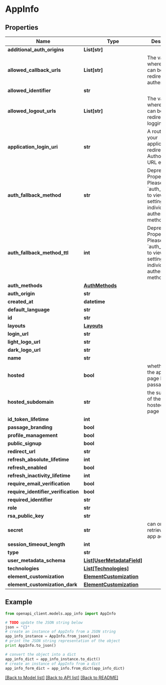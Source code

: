 # AppInfo


## Properties
Name | Type | Description | Notes
------------ | ------------- | ------------- | -------------
**additional_auth_origins** | **List[str]** |  | 
**allowed_callback_urls** | **List[str]** | The valid URLs where users can be redirected after authentication. | 
**allowed_identifier** | **str** |  | 
**allowed_logout_urls** | **List[str]** | The valid URLs where users can be redirected after logging out. | 
**application_login_uri** | **str** | A route within your application that redirects to the Authorization URL endpoint. | 
**auth_fallback_method** | **str** | Deprecated Property. Please refer to &#x60;auth_methods&#x60; to view settings for individual authentication methods. | 
**auth_fallback_method_ttl** | **int** | Deprecated Property. Please refer to &#x60;auth_methods&#x60; to view settings for individual authentication methods. | 
**auth_methods** | [**AuthMethods**](AuthMethods.md) |  | 
**auth_origin** | **str** |  | 
**created_at** | **datetime** |  | 
**default_language** | **str** |  | 
**id** | **str** |  | 
**layouts** | [**Layouts**](Layouts.md) |  | 
**login_url** | **str** |  | 
**light_logo_url** | **str** |  | [optional] 
**dark_logo_url** | **str** |  | [optional] 
**name** | **str** |  | 
**hosted** | **bool** | whether or not the app&#39;s login page hosted by passage | 
**hosted_subdomain** | **str** | the subdomain of the app&#39;s hosted login page | 
**id_token_lifetime** | **int** |  | [optional] 
**passage_branding** | **bool** |  | 
**profile_management** | **bool** |  | 
**public_signup** | **bool** |  | 
**redirect_url** | **str** |  | 
**refresh_absolute_lifetime** | **int** |  | 
**refresh_enabled** | **bool** |  | 
**refresh_inactivity_lifetime** | **int** |  | 
**require_email_verification** | **bool** |  | 
**require_identifier_verification** | **bool** |  | 
**required_identifier** | **str** |  | 
**role** | **str** |  | 
**rsa_public_key** | **str** |  | 
**secret** | **str** | can only be retrieved by an app admin | [optional] 
**session_timeout_length** | **int** |  | 
**type** | **str** |  | 
**user_metadata_schema** | [**List[UserMetadataField]**](UserMetadataField.md) |  | 
**technologies** | [**List[Technologies]**](Technologies.md) |  | 
**element_customization** | [**ElementCustomization**](ElementCustomization.md) |  | 
**element_customization_dark** | [**ElementCustomization**](ElementCustomization.md) |  | 

## Example

```python
from openapi_client.models.app_info import AppInfo

# TODO update the JSON string below
json = "{}"
# create an instance of AppInfo from a JSON string
app_info_instance = AppInfo.from_json(json)
# print the JSON string representation of the object
print AppInfo.to_json()

# convert the object into a dict
app_info_dict = app_info_instance.to_dict()
# create an instance of AppInfo from a dict
app_info_form_dict = app_info.from_dict(app_info_dict)
```
[[Back to Model list]](../README.md#documentation-for-models) [[Back to API list]](../README.md#documentation-for-api-endpoints) [[Back to README]](../README.md)


